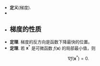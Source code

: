 - **定义**(梯度). 
-
- ## 梯度的性质
- **定理**. 梯度的反方向是函数下降最快的位置。
- **定理**. 若 $\mathbf{x}^{\ast}$ 是可微函数 $f(\mathbf{x})$ 的局部最小值，则

$$ \nabla f(\mathbf{x}^{\ast}) = 0. $$




